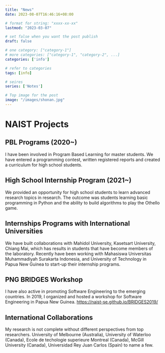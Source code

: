 ```yaml
---
title: "News"
date: 2023-08-07T16:46:16+08:00

# format for string: "xxxx-xx-xx"
lastmod: "2023-03-07"

# set false when you want the post publish
draft: false

# one category: ["category-1"] 
# more categories: ["category-1", "category-2", ...]
categories: ['info']

# refer to categories
tags: [info]

# seires
series: ['Notes']

# Top image for the post
image: "/images/shonan.jpg"
---
```

<!--more-->
# NAIST Projects
## PBL Programs (2020~) 
I have been involved in Program Based Learning for master students. We have entered a programming contest, written registered reports and created a curriculum for high school students.

## High School Internship Program (2021~)
We provided an opportunity for high school students to learn advanced research topics in research. The outcome was students learning basic programming in Python and the ability to build algorithms to play the Othello game.

## Internships Programs with International Universities
We have built collaborations with Mahidol University, Kasetsart University, Chiang Mai, which has results in students that have become members of the laboratory.
Recently have been working with Mahasiswa Universitas Muhammadiyah Surakarta Indonesia, and University of Technology in Papua New Guinea to start-up their internship programs.

## PNG BRIDGES Workshop
I have also active in promoting Software Engineering to the emerging countries. In 2019, I organized and hosted a workshop for Software Engineering in Papua New Guinea. https://naist-se.github.io/BRIDGES2019/


## International Collaborations

My research is not complete without different perspectives from top researchers.
University of Melbourne (Australia), University of Waterloo (Canada), Ecole de techologie superieure Montreal (Canada), McGill University (Canada), Universidad Rey Juan Carlos (Spain) to name a few.
